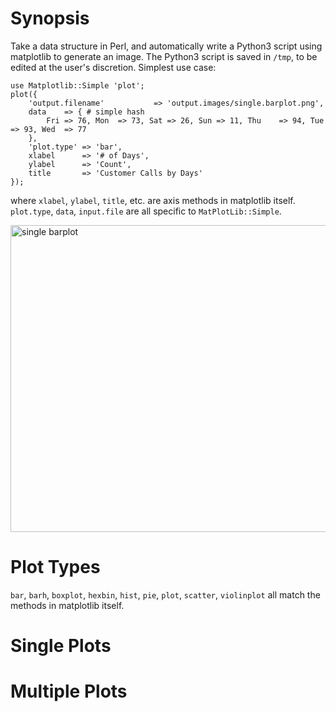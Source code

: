 # Synopsis

Take a data structure in Perl, and automatically write a Python3 script using matplotlib to generate an image.  The Python3 script is saved in `/tmp`, to be edited at the user's discretion.
Simplest use case:
```
use Matplotlib::Simple 'plot';
plot({
	'output.filename'			=> 'output.images/single.barplot.png',
	data	=> { # simple hash
		Fri => 76, Mon	=> 73, Sat => 26, Sun => 11, Thu	=> 94, Tue	=> 93, Wed	=> 77
	},
	'plot.type'	=> 'bar',
	xlabel		=> '# of Days',
	ylabel		=> 'Count',
	title		=> 'Customer Calls by Days'
});
```
where `xlabel`, `ylabel`, `title`, etc. are axis methods in matplotlib itself. `plot.type`, `data`, `input.file` are all specific to `MatPlotLib::Simple`.

<img width="651" height="491" alt="single barplot" src="https://github.com/user-attachments/assets/f4abf891-47f9-45b0-a9c4-96934fcead24" />

# Plot Types

`bar`, `barh`, `boxplot`, `hexbin`, `hist`, `pie`, `plot`, `scatter`, `violinplot` all match the methods in matplotlib itself.

# Single Plots



# Multiple Plots
